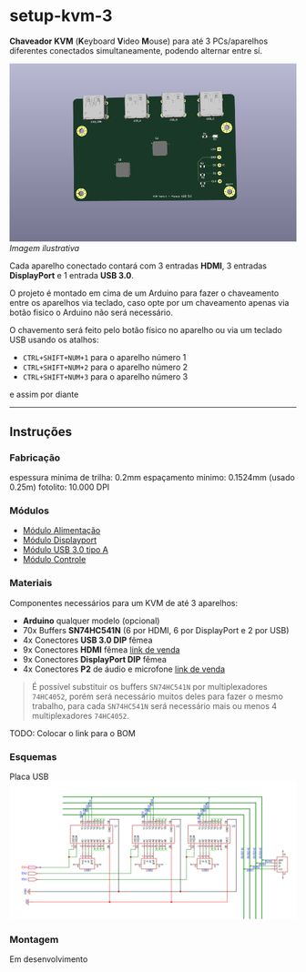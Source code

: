 # setup-kvm-3

**Chaveador KVM** (**K**eyboard **V**ideo **M**ouse) para até 3 PCs/aparelhos diferentes conectados simultaneamente, podendo alternar entre sí.

![KVM Switch Render!](/images/render.png)
_Imagem ilustrativa_

Cada aparelho conectado contará com 3 entradas **HDMI**, 3 entradas **DisplayPort** e 1 entrada **USB 3.0**.

O projeto é montado em cima de um Arduino para fazer o chaveamento entre os aparelhos via teclado, caso opte por um chaveamento apenas via botão fisico o Arduino não será necessário.

O chavemento será feito pelo botão físico no aparelho ou via um teclado USB usando os atalhos:

- `CTRL+SHIFT+NUM+1` para o aparelho número 1
- `CTRL+SHIFT+NUM+2` para o aparelho número 2
- `CTRL+SHIFT+NUM+3` para o aparelho número 3

e assim por diante

---

## Instruções

### Fabricação

espessura minima de trilha: 0.2mm
espaçamento minimo: 0.1524mm (usado 0.25m)
fotolito: 10.000 DPI

### Módulos

- [Módulo Alimentação](/docs/power-module.md)
- [Módulo Displayport](/docs/displayport-module.md)
- [Módulo USB 3.0 tipo A](/docs/usb-30-module.md)
- [Módulo Controle](/docs/controller-module.md)

### Materiais

Componentes necessários para um KVM de até 3 aparelhos:

- **Arduino** qualquer modelo (opcional)
- 70x Buffers **SN74HC541N** (6 por HDMI, 6 por DisplayPort e 2 por USB)
- 4x Conectores **USB 3.0 DIP** fêmea
- 9x Conectores **HDMI** fêmea [link de venda](https://pt.aliexpress.com/item/1005004321901753.html?spm=a2g0o.productlist.main.3.2f4c4bd4zNbfgg&algo_pvid=e8ba0e93-4177-44cf-a99c-585d2ebb48c4&aem_p4p_detail=202302081917461309186084719520000121513&algo_exp_id=e8ba0e93-4177-44cf-a99c-585d2ebb48c4-1&pdp_ext_f=%7B%22sku_id%22%3A%2212000028751193682%22%7D&pdp_npi=3%40dis%21BRL%2118.99%2116.71%21%21%21%21%21%40211bf48d16759126661676453d06b6%2112000028751193682%21sea%21BR%214164761864&curPageLogUid=yP8cfGhjvAHO&ad_pvid=202302081917461309186084719520000121513_2&ad_pvid=202302081917461309186084719520000121513_2)
- 9x Conectores **DisplayPort DIP** fêmea
- 4x Conectores **P2** de áudio e microfone [link de venda](https://pt.aliexpress.com/item/1005004688929020.html?spm=a2g0o.ppclist.product.16.73faLsI4LsI4iQ&pdp_npi=2%40dis%21BRL%21R%24%205%2C92%21R%24%205%2C92%21%21%21%21%21%402101f6b316766497700243772e69af%2112000030107125153%21btf&_t=pvid%3Ad92d09f6-7fa5-46f7-80e0-bc18aa72a762&afTraceInfo=1005004688929020__pc__pcBridgePPC__xxxxxx__1676649770&gatewayAdapt=glo2bra)

> É possível substituir os buffers `SN74HC541N` por multiplexadores `74HC4052`, porém será necessário muitos deles para fazer o mesmo trabalho, para cada `SN74HC541N` será necessário mais ou menos 4 multiplexadores `74HC4052`.

TODO: Colocar o link para o BOM

### Esquemas

Placa USB
![Placa USB!](/images/PCB-1.PNG)

### Montagem

Em desenvolvimento

